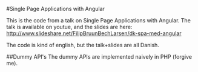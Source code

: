 #Single Page Applications with Angular

This is the code from a talk on Single Page Applications with Angular. The talk is available on youtue, and the slides are here: http://www.slideshare.net/FilipBruunBechLarsen/dk-spa-med-angular

The code is kind of english, but the talk+slides are all Danish. 

##Dummy API's
The dummy APIs are implemented naively in PHP (forgive me).